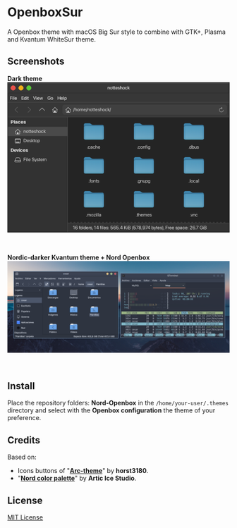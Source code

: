 # OpenboxSur

A Openbox theme with macOS Big Sur style to combine with GTK+, Plasma and Kvantum WhiteSur theme.

## Screenshots

**Dark theme**<br>
![Thunar File Manager with OpenboxSur theme (dark variant) ](./screenshots/OpenboxSur-dark.png)

<br>

**Nordic-darker Kvantum theme + Nord Openbox**
![Nordic Kvantum theme and Nord Openbox](./screenshots/Openbox_kvantum.png)

<br>


## Install
Place the repository folders: **Nord-Openbox** in the <code>/home/your-user/.themes</code> directory and select with the **Openbox configuration** the theme of your preference.

## Credits

Based on: 

- Icons buttons of "[**Arc-theme**](https://github.com/horst3180/arc-theme)" by **horst3180**.
- "[**Nord color palette**](https://github.com/arcticicestudio/nord)" by **Artic Ice Studio**.


## License

[MIT License ](./LICENSE)
